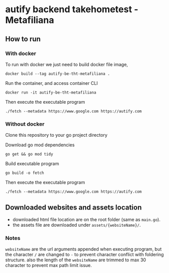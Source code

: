 # autify backend takehometest - Metafiliana

## How to run

### With docker
To run with docker we just need to build docker file image, 
```
docker build --tag autify-be-tht-metafiliana .
```

Run the container, and access container CLI
```
docker run -it autify-be-tht-metafiliana
```

Then execute the executable program
```
./fetch --metadata https://www.google.com https://autify.com
```

### Without docker
Clone this repository to your go project directory

Download go mod dependencies
```
go get && go mod tidy
```

Build executable program
```
go build -o fetch
```

Then execute the executable program
```
./fetch --metadata https://www.google.com https://autify.com
```

## Downloaded websites and assets location
* downloaded html file location are on the root folder (same as `main.go`). 
* the assets file are downloaded under `assets/{websiteName}/`. 

### Notes
`websiteName` are the url arguments appended when executing program, but the character `/` are changed to `-` to prevent character conflict with foldering structure. also the length of the `websiteName` are trimmed to max 30 character to prevent max path limit issue.